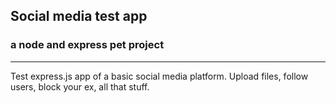 ## Social media test app
### a node and express pet project
---
Test express.js app of a basic social media platform. Upload files, follow users, block your ex, all that stuff. 
